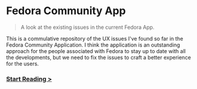 # Fedora Community App
> A look at the existing issues in the current Fedora App.

This is a commulative repository of the UX issues I've found so far in the Fedora Community Application.
I think the application is an outstanding approach for the people associated with Fedora to stay up to date with all the developments, but we need to fix the issues to craft a better experience for the users.

### [Start Reading >](homescreen.md)
